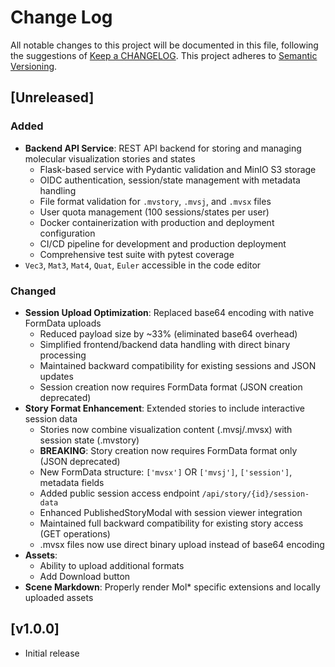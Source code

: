 # Change Log
All notable changes to this project will be documented in this file, following the suggestions of [Keep a CHANGELOG](http://keepachangelog.com/). This project adheres to [Semantic Versioning](http://semver.org/).

## [Unreleased]

### Added
- **Backend API Service**: REST API backend for storing and managing molecular visualization stories and states
  - Flask-based service with Pydantic validation and MinIO S3 storage
  - OIDC authentication, session/state management with metadata handling
  - File format validation for `.mvstory`, `.mvsj`, and `.mvsx` files
  - User quota management (100 sessions/states per user)
  - Docker containerization with production and deployment configuration
  - CI/CD pipeline for development and production deployment
  - Comprehensive test suite with pytest coverage
- `Vec3`, `Mat3`, `Mat4`, `Quat`, `Euler` accessible in the code editor

### Changed
- **Session Upload Optimization**: Replaced base64 encoding with native FormData uploads
  - Reduced payload size by ~33% (eliminated base64 overhead)
  - Simplified frontend/backend data handling with direct binary processing
  - Maintained backward compatibility for existing sessions and JSON updates
  - Session creation now requires FormData format (JSON creation deprecated)
- **Story Format Enhancement**: Extended stories to include interactive session data
  - Stories now combine visualization content (.mvsj/.mvsx) with session state (.mvstory)
  - **BREAKING**: Story creation now requires FormData format only (JSON deprecated)
  - New FormData structure: `['mvsx']` OR `['mvsj']`, `['session']`, metadata fields  
  - Added public session access endpoint `/api/story/{id}/session-data`
  - Enhanced PublishedStoryModal with session viewer integration
  - Maintained full backward compatibility for existing story access (GET operations)
  - .mvsx files now use direct binary upload instead of base64 encoding
- **Assets**:
  - Ability to upload additional formats
  - Add Download button
- **Scene Markdown**: Properly render Mol* specific extensions and locally uploaded assets

## [v1.0.0]

- Initial release